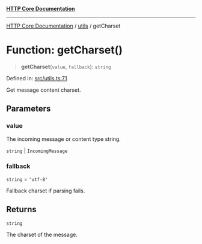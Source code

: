 [**HTTP Core Documentation**](../../README.md)

***

[HTTP Core Documentation](../../README.md) / [utils](../README.md) / getCharset

# Function: getCharset()

> **getCharset**(`value`, `fallback`): `string`

Defined in: [src/utils.ts:71](https://github.com/stonemjs/http-core/blob/0d369869add0f1630e9b5b2cd1421e57ee8d3865/src/utils.ts#L71)

Get message content charset.

## Parameters

### value

The incoming message or content type string.

`string` | `IncomingMessage`

### fallback

`string` = `'utf-8'`

Fallback charset if parsing fails.

## Returns

`string`

The charset of the message.
